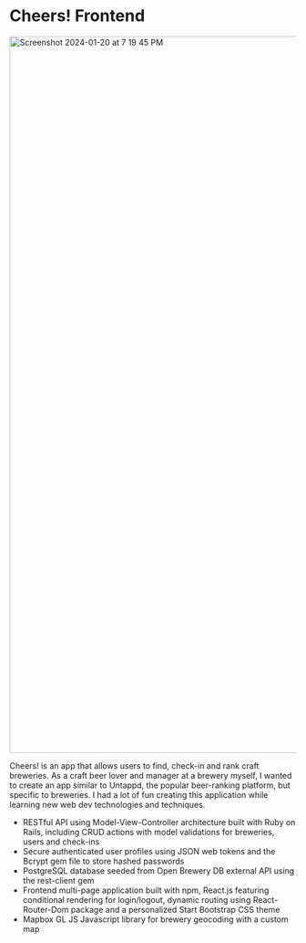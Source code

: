 # Cheers! Frontend

<img width="1256" alt="Screenshot 2024-01-20 at 7 19 45 PM" src="https://github.com/perrileah/cheers-frontend/assets/125906074/144c6640-537b-45a2-8e3e-76e1a7b110d1">

Cheers! is an app that allows users to find, check-in and rank craft breweries. As a craft beer lover and manager at a brewery myself, I wanted to create an app similar to Untappd, the popular beer-ranking platform, but specific to breweries. I had a lot of fun creating this application while learning new web dev technologies and techniques.

- RESTful API using Model-View-Controller architecture built with Ruby on Rails, including CRUD actions with model validations for breweries, users and check-ins
- Secure authenticated user profiles using JSON web tokens and the Bcrypt gem file to store hashed passwords
- PostgreSQL database seeded from Open Brewery DB external API using the rest-client gem
- Frontend multi-page application built with npm, React.js featuring conditional rendering for login/logout, dynamic routing using React-Router-Dom package and a personalized Start Bootstrap CSS theme
- Mapbox GL JS Javascript library for brewery geocoding with a custom map
